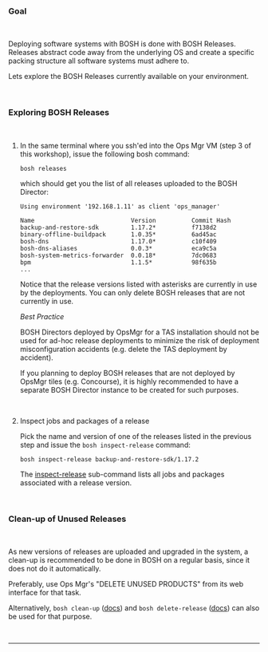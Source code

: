 ### Goal

<br/>

Deploying software systems with BOSH is done with BOSH Releases. 
Releases abstract code away from the underlying OS and create a specific packing structure all software systems must adhere to. 

Lets explore the BOSH Releases currently available on your environment.

<br/>

### Exploring BOSH Releases

<br/>

1. In the same terminal where you ssh'ed into the Ops Mgr VM (step 3 of this workshop), issue the following bosh command:

    ```execute
    bosh releases
    ```

    which should get you the list of all releases uploaded to the BOSH Director:

    ```
    Using environment '192.168.1.11' as client 'ops_manager'

    Name                           Version          Commit Hash
    backup-and-restore-sdk         1.17.2*          f7138d2
    binary-offline-buildpack       1.0.35*          6ad45ac
    bosh-dns                       1.17.0*          c10f409
    bosh-dns-aliases               0.0.3*           eca9c5a
    bosh-system-metrics-forwarder  0.0.18*          7dc0683
    bpm                            1.1.5*           98f635b
    ...
    ```

    Notice that the release versions listed with asterisks are currently in use by the deployments.
    You can only delete BOSH releases that are not currently in use.

    *Best Practice*

    BOSH Directors deployed by OpsMgr for a TAS installation should not be used for ad-hoc release deployments to minimize the risk of deployment misconfiguration accidents (e.g. delete the TAS deployment by accident).

    If you planning to deploy BOSH releases that are not deployed by OpsMgr tiles (e.g. Concourse), it is highly recommended to have a separate BOSH Director instance to be created for such purposes. 

    <br/>

2. Inspect jobs and packages of a release

    Pick the name and version of one of the releases listed in the previous step and issue the `bosh inspect-release` command:

    ```execute
    bosh inspect-release backup-and-restore-sdk/1.17.2
    ```

    The [inspect-release](https://bosh.io/docs/cli-v2/#inspect-release) sub-command lists all jobs and packages associated with a release version.

<br/>

### Clean-up of Unused Releases 

<br/>

As new versions of releases are uploaded and upgraded in the system, a clean-up is recommended to be done in BOSH on a regular basis, since it does not do it automatically.

Preferably, use Ops Mgr's "DELETE UNUSED PRODUCTS" from its web interface for that task.

Alternatively, `bosh clean-up` ([docs](https://bosh.io/docs/cli-v2/#clean-up)) and `bosh delete-release` ([docs](https://bosh.io/docs/cli-v2/#delete-release)) can also be used for that purpose.

<br/>

---
